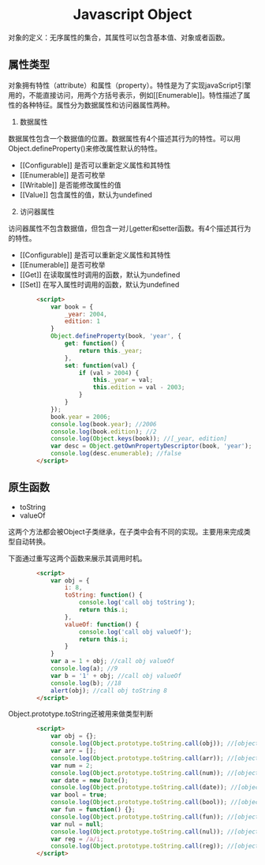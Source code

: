 <h1 align="center"> Javascript Object</h1>

对象的定义：无序属性的集合，其属性可以包含基本值、对象或者函数。

属性类型
-

对象拥有特性（attribute）和属性（property）。特性是为了实现javaScript引擎用的，不能直接访问，用两个方括号表示，例如[[Enumerable]]。特性描述了属性的各种特征。属性分为数据属性和访问器属性两种。

1. 数据属性

数据属性包含一个数据值的位置。数据属性有4个描述其行为的特性。可以用Object.defineProperty()来修改属性默认的特性。

- [[Configurable]] 是否可以重新定义属性和其特性
- [[Enumerable]] 是否可枚举
- [[Writable]] 是否能修改属性的值
- [[Value]] 包含属性的值，默认为undefined

2. 访问器属性

访问器属性不包含数据值，但包含一对儿getter和setter函数。有4个描述其行为的特性。

- [[Configurable]] 是否可以重新定义属性和其特性
- [[Enumerable]] 是否可枚举
- [[Get]] 在读取属性时调用的函数，默认为undefined
- [[Set]] 在写入属性时调用的函数，默认为undefined

```html
		<script>
			var book = {
				_year: 2004,
				edition: 1
			}
			Object.defineProperty(book, 'year', {
				get: function() {
					return this._year;
				},
				set: function(val) {
					if (val > 2004) {
						this._year = val;
						this.edition = val - 2003;
					}
				}
			});
			book.year = 2006;
			console.log(book.year); //2006
			console.log(book.edition); //2
			console.log(Object.keys(book)); //[_year, edition]
			var desc = Object.getOwnPropertyDescriptor(book, 'year');
			console.log(desc.enumerable); //false
		</script>
```

原生函数
-

- toString
- valueOf

这两个方法都会被Object子类继承，在子类中会有不同的实现。主要用来完成类型自动转换。

下面通过重写这两个函数来展示其调用时机。

```html
		<script>
			var obj = {
				i: 8,
				toString: function() {
					console.log('call obj toString');
					return this.i;
				},
				valueOf: function() {
					console.log('call obj valueOf');
					return this.i;
				}
			}
			var a = 1 + obj; //call obj valueOf
			console.log(a); //9
			var b = '1' + obj; //call obj valueOf
			console.log(b); //18
			alert(obj); //call obj toString 8
		</script>
```

Object.prototype.toString还被用来做类型判断

```html
		<script>
			var obj = {};
			console.log(Object.prototype.toString.call(obj)); //[object Object]
			var arr = [];
			console.log(Object.prototype.toString.call(arr)); //[object Array]
			var num = 2;
			console.log(Object.prototype.toString.call(num)); //[object Number]
			var date = new Date();
			console.log(Object.prototype.toString.call(date)); //[object Date]
			var bool = true;
			console.log(Object.prototype.toString.call(bool)); //[object Boolean]
			var fun = function() {};
			console.log(Object.prototype.toString.call(fun)); //[object Function]
			var nul = null;
			console.log(Object.prototype.toString.call(nul)); //[object Null]
			var reg = /a/i;
			console.log(Object.prototype.toString.call(reg)); //[object RegExp]
		</script>
```

